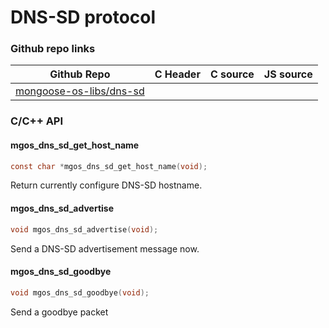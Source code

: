 # DNS-SD protocol

### Github repo links
| Github Repo | C Header | C source  | JS source |
| ----------- | -------- | --------  | ----------------- |
| [mongoose-os-libs/dns-sd](https://github.com/mongoose-os-libs/dns-sd) | &nbsp; | &nbsp;  | &nbsp;         |


### C/С++ API
#### mgos_dns_sd_get_host_name

```c
const char *mgos_dns_sd_get_host_name(void);
```

Return currently configure DNS-SD hostname.
 
#### mgos_dns_sd_advertise

```c
void mgos_dns_sd_advertise(void);
```
 Send a DNS-SD advertisement message now. 
#### mgos_dns_sd_goodbye

```c
void mgos_dns_sd_goodbye(void);
```
 Send a goodbye packet 
